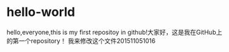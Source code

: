 # hello-world
hello,everyone,this is my first repositoy in github!大家好，这是我在GitHub上的第一个repository！
我来修改这个文件201511051016
